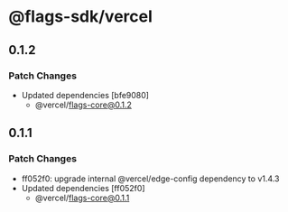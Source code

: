 # @flags-sdk/vercel

## 0.1.2

### Patch Changes

- Updated dependencies [bfe9080]
  - @vercel/flags-core@0.1.2

## 0.1.1

### Patch Changes

- ff052f0: upgrade internal @vercel/edge-config dependency to v1.4.3
- Updated dependencies [ff052f0]
  - @vercel/flags-core@0.1.1
